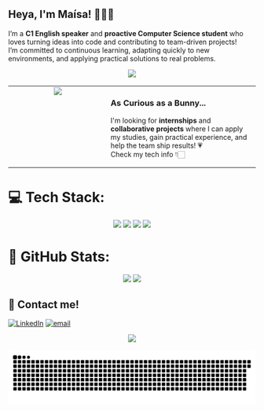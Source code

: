 ## Heya, I'm Maísa! 👋🏻🌸

I’m a **C1 English speaker** and **proactive Computer Science student** who loves turning ideas into code and contributing to team-driven projects!  
I’m committed to continuous learning, adapting quickly to new environments, and applying practical solutions to real problems.

<p align="center">
  <img src="https://qph.cf2.quoracdn.net/main-qimg-3ebd27350a27d480373d23c5cd8f2f86" width="500px">
</p>

<table width="100%">
  <tr>
    <td width="40%" valign="top" align="center">
      <img src="https://media.giphy.com/media/Ui2MDWB7L6QesOYZWy/giphy.gif" width="150">
    </td>
     <td width="60%" valign="top">
      <h3>As Curious as a Bunny...</h3>
      <p>I'm looking for <strong>internships</strong> and <strong>collaborative projects</strong> where I can apply my studies, gain practical experience, and help the team ship results! 💗 <br> Check my tech info 👇🏻</p>
    </td>
  </tr>
</table>

# 💻 Tech Stack:
<p align="center">
  <img src="https://img.shields.io/badge/java-%23ED8B00.svg?style=for-the-badge&logo=openjdk&logoColor=white"/>
  <img src="https://img.shields.io/badge/python-3670A0?style=for-the-badge&logo=python&logoColor=ffdd54"/>
  <img src="https://img.shields.io/badge/html5-%23E34F26.svg?style=for-the-badge&logo=html5&logoColor=white"/>
  <img src="https://img.shields.io/badge/css3-%231572B6.svg?style=for-the-badge&logo=css3&logoColor=white"/>
</p>


# 🌷 GitHub Stats:
<div style="text-align: center;" align="center">
  <img src="https://github-readme-stats.vercel.app/api?username=maisadallacosta&theme=dracula&hide_border=false&include_all_commits=false&count_private=false" height="150"/>
  <img src="https://github-readme-stats.vercel.app/api/top-langs/?username=maisadallacosta&theme=dracula&hide_border=false&include_all_commits=false&count_private=false&layout=compact" height="150"/>
</div>

## 🍓 Contact me!
[![LinkedIn](https://img.shields.io/badge/LinkedIn-%230077B5.svg?logo=linkedin&logoColor=white)](https://linkedin.com/in/www.linkedin.com/in/maisapascoalotodallacosta) [![email](https://img.shields.io/badge/Email-D14836?logo=gmail&logoColor=white)](mailto:maisa2007dallacosta@gmail.com) 

<p align="center">
  <img src="https://qph.cf2.quoracdn.net/main-qimg-3ebd27350a27d480373d23c5cd8f2f86" width="500px">
</p>

<picture align="center">
  <source media="(prefers-color-scheme: dark)" srcset="https://raw.githubusercontent.com/maisadallacosta/maisadallacosta/output/github-contribution-grid-snake-dark.svg">
  <source media="(prefers-color-scheme: light)" srcset="https://raw.githubusercontent.com/maisadallacosta/maisadallacosta/output/github-contribution-grid-snake-dark.svg">
  <img align="center" alt="github contribution grid snake animation" src="https://raw.githubusercontent.com/maisadallacosta/maisadallacosta/output/github-contribution-grid-snake.svg">
</picture>
